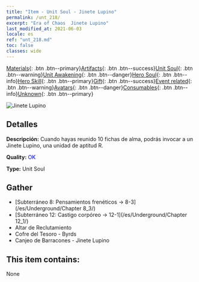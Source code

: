 ```yaml
---
title: "Item - Unit Soul - Jinete Lupino"
permalink: /unt_218/
excerpt: "Era of Chaos  Jinete Lupino"
last_modified_at: 2021-06-03
locale: es
ref: "unt_218.md"
toc: false
classes: wide
---
```

 [Materials](/ItemsES/){: .btn .btn--primary}[Artifacts](/ItemsES/Artifacts/){: .btn .btn--success}[Unit Soul](/ItemsES/UnitSoul/){: .btn .btn--warning}[Unit Awakening](/ItemsES/UnitAwakening/){: .btn .btn--danger}[Hero Soul](/ItemsES/HeroSoul/){: .btn .btn--info}[Hero Skill](/ItemsES/HeroSkill/){: .btn .btn--primary}[Gift](/ItemsES/Gift/){: .btn .btn--success}[Event related](/ItemsES/Events/){: .btn .btn--warning}[Avatars](/ItemsES/Avatars/){: .btn .btn--danger}[Consumables](/ItemsES/Consumables/){: .btn .btn--info}[Unknown](/ItemsES/Unknown/){: .btn .btn--primary}

 ![Jinete Lupino](/images/u/ti_langqibing.jpg)

## Detalles
 **Descripción:** Cuando hayas reunido 10 fichas de alma, podrás invocar a un Jinete Lupino, una unidad de aptitud R.

 **Quality:** <span style="color: #0000CD">OK</span>

 **Type:** Unit Soul

## Gather

*    [Subterráneo 8: Pensamientos frenéticos -> 8-3](/es/Underground/Chapter 8_3/) 
*    [Subterráneo 12: Castigo corpóreo -> 12-1](/es/Underground/Chapter 12_1/) 
*    Altar de Reclutamiento 
*    Cofre del Tesoro - Byrds 
*    Canjeo de Barracones - Jinete Lupino 

## This item contains:

  None

